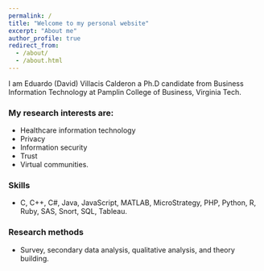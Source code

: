 ```yaml
---
permalink: /
title: "Welcome to my personal website"
excerpt: "About me"
author_profile: true
redirect_from: 
  - /about/
  - /about.html
---
```


I am Eduardo (David) Villacis Calderon a Ph.D candidate from Business Information Technology at Pamplin College of Business, Virginia Tech. 

### My research interests are:
 * Healthcare information technology
 * Privacy
 * Information security
 * Trust
 * Virtual communities.

### Skills
* C, C++, C#, Java, JavaScript, MATLAB, MicroStrategy, PHP, Python, R, Ruby, SAS, Snort, SQL, Tableau.

### Research methods
* Survey, secondary data analysis, qualitative analysis, and theory building.